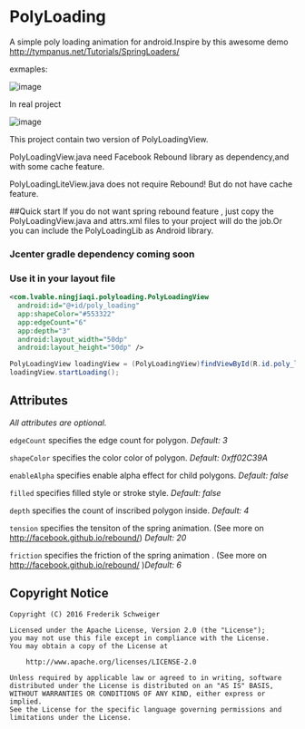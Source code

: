 # PolyLoading
A simple poly loading animation for android.Inspire by this awesome demo http://tympanus.net/Tutorials/SpringLoaders/

exmaples:

![image](https://github.com/qianlvable/PolyLoading/blob/framebuffer/all_ploy.gif)

In real project

![image](https://github.com/qianlvable/PolyLoading/blob/framebuffer/loading_Rx.gif)

This project contain two version of PolyLoadingView.

PolyLoadingView.java need Facebook Rebound library as dependency,and with some cache feature.

PolyLoadingLiteView.java does not require Rebound! But do not have cache feature.

##Quick start
If you do not want spring rebound feature , just copy the PolyLoadingView.java and attrs.xml files to your project will do the job.Or you can include the PolyLoadingLib as Android library.
### Jcenter gradle dependency coming soon

### Use it in your layout file ###
```xml
<com.lvable.ningjiaqi.polyloading.PolyLoadingView
  android:id="@+id/poly_loading"
  app:shapeColor="#553322"
  app:edgeCount="6"
  app:depth="3"
  android:layout_width="50dp"
  android:layout_height="50dp" />
```

```Java
PolyLoadingView loadingView = (PolyLoadingView)findViewById(R.id.poly_loading);
loadingView.startLoading();
```

## Attributes ##

*All attributes are optional.*

`edgeCount` specifies the edge count for polygon. *Default: 3*

`shapeColor` specifies the color color of polygon. *Default: 0xff02C39A*

`enableAlpha` specifies enable alpha effect for child polygons. *Default: false*

`filled` specifies filled style or stroke style. *Default: false*

`depth` specifies the count of inscribed polygon inside. *Default: 4*

`tension` specifies the tensiton of the spring animation. (See more on http://facebook.github.io/rebound/) *Default: 20*

`friction` specifies the friction of the spring animation . (See more on http://facebook.github.io/rebound/ )*Default: 6*

## Copyright Notice ##
``` 
Copyright (C) 2016 Frederik Schweiger

Licensed under the Apache License, Version 2.0 (the "License");
you may not use this file except in compliance with the License.
You may obtain a copy of the License at

    http://www.apache.org/licenses/LICENSE-2.0

Unless required by applicable law or agreed to in writing, software
distributed under the License is distributed on an "AS IS" BASIS,
WITHOUT WARRANTIES OR CONDITIONS OF ANY KIND, either express or implied.
See the License for the specific language governing permissions and
limitations under the License.
 ```

